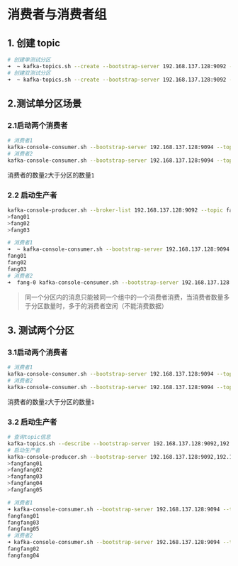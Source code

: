 # 消费者与消费者组

## 1. 创建 topic

```bash
# 创建单测试分区
➜  ~ kafka-topics.sh --create --bootstrap-server 192.168.137.128:9092 --replication-factor 3 --partitions 1 --topic fang
# 创建双测试分区
➜  ~ kafka-topics.sh --create --bootstrap-server 192.168.137.128:9092 --replication-factor 3 --partitions 2 --topic fangfang
```

## 2.测试单分区场景

### 2.1启动两个消费者

```bash
# 消费者1
kafka-console-consumer.sh --bootstrap-server 192.168.137.128:9094 --topic fang --group fangGroup
# 消费者2
kafka-console-consumer.sh --bootstrap-server 192.168.137.128:9094 --topic fang --group fangGroup
```

消费者的数量`2`大于分区的数量`1`

### 2.2 启动生产者

```bash
kafka-console-producer.sh --broker-list 192.168.137.128:9092 --topic fang
>fang01
>fang02
>fang03
```

```bash
# 消费者1
➜  ~ kafka-console-consumer.sh --bootstrap-server 192.168.137.128:9094 --topic f
fang01
fang02
fang03
# 消费者2
➜  fang-0 kafka-console-consumer.sh --bootstrap-server 192.168.137.128:9094 --topic fang --group fangGroup
```

> 同一个分区内的消息只能被同一个组中的一个消费者消费，当消费者数量多于分区数量时，多于的消费者空闲（不能消费数据）

## 3. 测试两个分区

### 3.1启动两个消费者

```bash
# 消费者1
kafka-console-consumer.sh --bootstrap-server 192.168.137.128:9094 --topic fangfang --group fangGroup
# 消费者2
kafka-console-consumer.sh --bootstrap-server 192.168.137.128:9094 --topic fangfang --group fangGroup
```

消费者的数量`2`大于分区的数量`1`

### 3.2 启动生产者

```bash
# 查询topic信息
kafka-topics.sh --describe --bootstrap-server 192.168.137.128:9092,192.168.137.128:9093,192.168.137.128:9094 --topic fangfang
# 启动生产者
kafka-console-producer.sh --bootstrap-server 192.168.137.128:9092,192.168.137.128:9093,192.168.137.128:9094 --topic fangfang
>fangfang01
>fangfang02
>fangfang03
>fangfang04
>fangfang05
```

```bash
# 消费者1
➜ kafka-console-consumer.sh --bootstrap-server 192.168.137.128:9094 --topic fangfang --group fangGroup
fangfang01
fangfang03
fangfang05
# 消费者2
➜ kafka-console-consumer.sh --bootstrap-server 192.168.137.128:9094 --topic fangfang --group fangGroup
fangfang02
fangfang04
```

